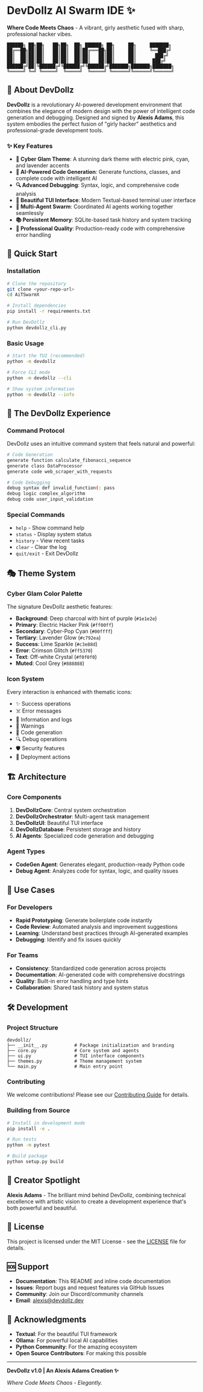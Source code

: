 # DevDollz AI Swarm IDE ✨

**Where Code Meets Chaos** - A vibrant, girly aesthetic fused with sharp, professional hacker vibes.

```
██████╗ ██╗██╗   ██╗██╗  ██╗ ██████╗ ██╗     ██╗     ███████╗
██╔══██╗██║██║   ██║██║  ██║██╔═══██╗██║     ██║     ╚══███╔╝
██║  ██║██║██║   ██║██║  ██║██║   ██║██║     ██║       ███╔╝ 
██║  ██║██║██║   ██║██║  ██║██║   ██║██║     ██║      ███╔╝  
██████╔╝██║╚██████╔╝╚██████╔╝╚██████╔╝███████╗███████╗███████╗
╚═════╝ ╚═╝ ╚═════╝  ╚═════╝  ╚═════╝ ╚══════╝╚══════╝╚══════╝
```

## 🎀 About DevDollz

**DevDollz** is a revolutionary AI-powered development environment that combines the elegance of modern design with the power of intelligent code generation and debugging. Designed and signed by **Alexis Adams**, this system embodies the perfect fusion of "girly hacker" aesthetics and professional-grade development tools.

### ✨ Key Features

- **🎨 Cyber Glam Theme**: A stunning dark theme with electric pink, cyan, and lavender accents
- **🧠 AI-Powered Code Generation**: Generate functions, classes, and complete code with intelligent AI
- **🔍 Advanced Debugging**: Syntax, logic, and comprehensive code analysis
- **💫 Beautiful TUI Interface**: Modern Textual-based terminal user interface
- **🔄 Multi-Agent Swarm**: Coordinated AI agents working together seamlessly
- **📚 Persistent Memory**: SQLite-based task history and system tracking
- **🎯 Professional Quality**: Production-ready code with comprehensive error handling

## 🚀 Quick Start

### Installation

```bash
# Clone the repository
git clone <your-repo-url>
cd AiTSwarmX

# Install dependencies
pip install -r requirements.txt

# Run DevDollz
python devdollz_cli.py
```

### Basic Usage

```bash
# Start the TUI (recommended)
python -m devdollz

# Force CLI mode
python -m devdollz --cli

# Show system information
python -m devdollz --info
```

## 🎨 The DevDollz Experience

### Command Protocol

DevDollz uses an intuitive command system that feels natural and powerful:

```bash
# Code Generation
generate function calculate_fibonacci_sequence
generate class DataProcessor
generate code web_scraper_with_requests

# Code Debugging
debug syntax def invalid_function(: pass
debug logic complex_algorithm
debug code user_input_validation
```

### Special Commands

- `help` - Show command help
- `status` - Display system status
- `history` - View recent tasks
- `clear` - Clear the log
- `quit/exit` - Exit DevDollz

## 🎭 Theme System

### Cyber Glam Color Palette

The signature DevDollz aesthetic features:

- **Background**: Deep charcoal with hint of purple (`#1e1e2e`)
- **Primary**: Electric Hacker Pink (`#ff00ff`)
- **Secondary**: Cyber-Pop Cyan (`#00ffff`)
- **Tertiary**: Lavender Glow (`#c792ea`)
- **Success**: Lime Sparkle (`#c3e88d`)
- **Error**: Crimson Glitch (`#ff5370`)
- **Text**: Off-white Crystal (`#f0f0f0`)
- **Muted**: Cool Grey (`#888888`)

### Icon System

Every interaction is enhanced with thematic icons:

- ✨ Success operations
- ☠️ Error messages
- 💖 Information and logs
- 💫 Warnings
- 🧠 Code generation
- 🔍 Debug operations
- 🛡️ Security features
- 🚀 Deployment actions

## 🏗️ Architecture

### Core Components

1. **DevDollzCore**: Central system orchestration
2. **DevDollzOrchestrator**: Multi-agent task management
3. **DevDollzUI**: Beautiful TUI interface
4. **DevDollzDatabase**: Persistent storage and history
5. **AI Agents**: Specialized code generation and debugging

### Agent Types

- **CodeGen Agent**: Generates elegant, production-ready Python code
- **Debug Agent**: Analyzes code for syntax, logic, and quality issues

## 🎯 Use Cases

### For Developers

- **Rapid Prototyping**: Generate boilerplate code instantly
- **Code Review**: Automated analysis and improvement suggestions
- **Learning**: Understand best practices through AI-generated examples
- **Debugging**: Identify and fix issues quickly

### For Teams

- **Consistency**: Standardized code generation across projects
- **Documentation**: AI-generated code with comprehensive docstrings
- **Quality**: Built-in error handling and type hints
- **Collaboration**: Shared task history and system status

## 🛠️ Development

### Project Structure

```
devdollz/
├── __init__.py          # Package initialization and branding
├── core.py              # Core system and agents
├── ui.py                # TUI interface components
├── themes.py            # Theme management system
└── main.py              # Main entry point
```

### Contributing

We welcome contributions! Please see our [Contributing Guide](CONTRIBUTING.md) for details.

### Building from Source

```bash
# Install in development mode
pip install -e .

# Run tests
python -m pytest

# Build package
python setup.py build
```

## 🌟 Creator Spotlight

**Alexis Adams** - The brilliant mind behind DevDollz, combining technical excellence with artistic vision to create a development experience that's both powerful and beautiful.

## 📄 License

This project is licensed under the MIT License - see the [LICENSE](LICENSE) file for details.

## 🆘 Support

- **Documentation**: This README and inline code documentation
- **Issues**: Report bugs and request features via GitHub Issues
- **Community**: Join our Discord/community channels
- **Email**: alexis@devdollz.dev

## 🎉 Acknowledgments

- **Textual**: For the beautiful TUI framework
- **Ollama**: For powerful local AI capabilities
- **Python Community**: For the amazing ecosystem
- **Open Source Contributors**: For making this possible

---

**DevDollz v1.0 | An Alexis Adams Creation ✨**

*Where Code Meets Chaos - Elegantly.*

